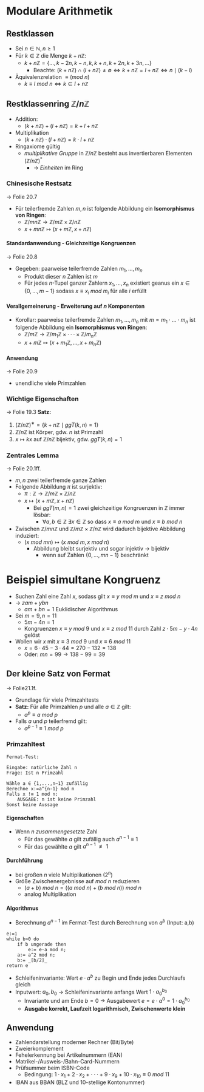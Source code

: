 # Modulare Arithmetik

## Restklassen
- Sei $n \in \mathbb{N}, n \geq 1$ 
- Für $k \in \mathbb{Z}$ die Menge $k+n \mathbb{Z}$:
	- $k+n \mathbb{Z} = \{..., k-2n, k-n, k, k+n, k+2n, k+3n,...\}$
		- Beachte: $(k + n \mathbb{Z}) ∩ (l+n \mathbb{Z}) \neq ∅ \iff k + n \mathbb{Z} = l + n \mathbb{Z} \iff n \mid (k − l)$
- Äquivalenzrelation $\equiv (mod \: n)$ 
	- $k \equiv l \: mod \: n \iff k \in l+n \mathbb{Z}$

## Restklassenring $\mathbb{Z}/n \mathbb{Z}$
- Addition:
	- $(k + n \mathbb{Z}) + (l + n \mathbb{Z}) = k + l + n \mathbb{Z}$
- Multiplikation
	-  $(k + n \mathbb{Z}) \cdot (l + n \mathbb{Z}) = k \cdot l + n \mathbb{Z}$
- Ringaxiome gültig
	- *multiplikative Gruppe* in $\mathbb{Z}/n \mathbb{Z}$ besteht aus invertierbaren Elementen $(\mathbb{Z}/n \mathbb{Z})^*$
		- -> *Einheiten* im Ring
### Chinesische Restsatz
-> Folie 20.7
- Für teilerfremde Zahlen $m,n$ ist folgende Abbildung ein **Isomorphismus von Ringen**:
	- $\mathbb{Z}/mn \mathbb{Z} → \mathbb{Z}/m \mathbb{Z} × \mathbb{Z}/n \mathbb{Z}$
	- $x + mn \mathbb{Z} \mapsto (x + m \mathbb{Z}, x + n \mathbb{Z})$
#### Standardanwendung - Gleichzeitige Kongruenzen
-> Folie 20.8
- Gegeben: paarweise teilerfremde Zahlen $m_1,...,m_n$
	- Produkt dieser $n$ Zahlen ist $m$
	- Für jedes $n$-Tupel ganzer Zahlern $x_1,...,x_n$ existiert geanus ein $x \in \{0,...,m-1\}$ sodass $x \equiv x_i \: mod \: m_i$ für alle $i$ erfüllt
#### Verallgemeinerung - Erweiterung auf $n$ Komponenten
- Korollar: paarweise teilerfremde Zahlen $m_1,...,m_n$ mit $m=m_1 \cdot ... \cdot m_n$ ist folgende Abbildung ein **Isomorphismus von Ringen**:
	- $\mathbb{Z}/m \mathbb{Z} → \mathbb{Z}/m_1 \mathbb{Z} × · · · × \mathbb{Z}/m_n \mathbb{Z}$
	- $x + m \mathbb{Z} \mapsto (x + m_1 \mathbb{Z}, . . . , x + m_n \mathbb{Z})$
#### Anwendung
-> Folie 20.9
- unendliche viele Primzahlen

### Wichtige Eigenschaften
-> Folie 19.3
**Satz:**
1. $(\mathbb{Z}/n \mathbb{Z})^∗ = \{k + n \mathbb{Z} \mid ggT(k, n) = 1\}$
2. $\mathbb{Z}/n \mathbb{Z}$ ist Körper, gdw. $n$ ist Primzahl
3. $x \mapsto kx$ auf $\mathbb{Z}/n \mathbb{Z}$ bijektiv, gdw. $ggT(k, n) = 1$

### Zentrales Lemma
-> Folie 20.1ff.
- $m,n$ zwei teilerfremde ganze Zahlen
- Folgende Abbildung $\pi$ ist surjektiv:
	- $π: \mathbb{Z} → \mathbb{Z}/m \mathbb{Z} × \mathbb{Z}/n \mathbb{Z}$
	- $x \mapsto (x + m \mathbb{Z}, x + n \mathbb{Z})$
		- Bei $ggT(m,n) = 1$ zwei gleichzeitige Kongruenzen in $\mathbb{Z}$ immer lösbar:
			- $\forall a,b \in \mathbb{Z} \: \exists x \in \mathbb{Z}$ so dass $x \equiv a \: mod \: m$ und $x \equiv b \: mod \: n$
- Zwischen $\mathbb{Z}/mn \mathbb{Z}$ und $\mathbb{Z}/m \mathbb{Z} × \mathbb{Z}/n \mathbb{Z}$ wird dadurch bijektive Abbildung induziert:
	- $(x \: mod \: mn) \mapsto (x \: mod \: m, x \: mod \: n)$
		- Abbildung bleibt surjektiv und sogar injektiv -> bijektiv
			- wenn auf Zahlen $\{0,...,mn-1\}$ beschränkt

# Beispiel simultane Kongruenz
- Suchen Zahl eine Zahl $x$, sodass gilt $x \equiv y \: mod \: m$ und $x \equiv z \: mod \: n$
- -> $zam+ybn$ 
	- $am +bn = 1$ Euklidischer Algorithmus
- Sei $m=9, n=11$
	- $5m-4n =1$ 
	- Kongruenzen $x ≡ y \: mod \: 9$ und $x ≡ z \: mod \: 11$ durch Zahl $z \cdot 5m - y \cdot 4n$ gelöst
- Wollen wir $x$ mit $x ≡ 3 \: mod \: 9$ und $x ≡ 6 \: mod \: 11$
	- $x = 6 · 45 − 3 · 44 = 270 − 132 = 138$
	- Oder: $mn=99 \rightarrow 138-99=39$ 

## Der kleine Satz von Fermat
-> Folie21.1f.
- Grundlage für viele Primzahltests
- **Satz:** Für alle Primzahlen $p$ und alle $a \in \mathbb{Z}$ gilt:
	- $a^p \equiv a \: mod \: p$
- Falls $a$ und $p$ teilerfremd gilt:
	- $a^{p-1} \equiv 1 \: mod \: p$
### Primzahltest
```
Fermat-Test:

Eingabe: natürliche Zahl n
Frage: Ist n Primzahl

Wähle a ∈ {1,...,n−1} zufällig
Berechne x:=a^{n-1} mod n
Falls x !≡ 1 mod n:
	AUSGABE: n ist keine Primzahl
Sonst keine Aussage
```
#### Eigenschaften
- Wenn $n$ *zusammengesetzte* Zahl
	- Für das gewählte $a$ gilt zufällig auch $a^{n−1} ≡ 1$
	- Für das gewählte $a$ gilt $a^{n−1} \: \not\equiv 1$
#### Durchführung
- bei großen $n$ viele Multiplikationen $(2^n)$
- Größe Zwischenergebnisse auf $mod \: n$ reduzieren
	- $(a + b) \: mod \: n = ((a \: mod \: n) + (b \: mod \: n)) \: mod \: n$ 
	- analog Multiplikation
#### Algorithmus
- Berechnung $a^{n-1}$ im Fermat-Test durch Berechnung von $a^b$ (Input: a,b)
```
e:=1
while b>0 do
	if b ungerade then 
		e:= e·a mod n;
	a:= a^2 mod n;
	b:= _[b/2]_
return e
```
- Schleifeninvariante: Wert $e \cdot a^b$ zu Begin und Ende jedes Durchlaufs gleich
- Inputwert: $a_0, b_0$ -> Schleifeninvariante anfangs Wert $1 \cdot a_0^{b_0}$ 
	- Invariante und am Ende $b=0$  -> Ausgabewert $e = e \cdot a^0 = 1 \cdot a_0^{b_0}$ 
	- **Ausgabe korrekt, Laufzeit logarithmisch, Zwischenwerte klein**

## Anwendung
- Zahlendarstellung moderner Rechner (Bit/Byte)
- Zweierkomplement
- Fehelerkennung bei Artikelnummern (EAN)
- Matrikel-/Ausweis-/Bahn-Card-Nummern
- Prüfsummer beim ISBN-Code
	- Bedingung: $1 · x_1 + 2 · x_2 + · · · + 9 · x_9 + 10 · x_{10} ≡ 0 \: mod \: 11$
- IBAN aus BBAN (BLZ und 10-stellige Kontonummer)

